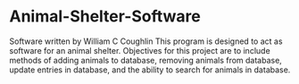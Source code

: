 # Animal-Shelter-Software
Software written by William C Coughlin
This program is designed to act as software for an animal shelter.  Objectives for this project are to include methods of adding animals to database, removing animals from database,
update entries in database, and the ability to search for animals in database.
